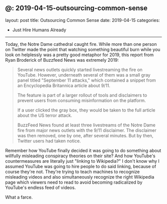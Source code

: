 @: 2019-04-15-outsourcing-common-sense
---
layout: post
title: Outsourcing Common Sense
date: 2019-04-15
categories: 
- Just Hire Humans Already
---

Today, the Notre Dame cathedral caught fire. While more than one person on Twitter made the point that watching something beautiful burn while you look on helplessly was a pretty good metaphor for 2019, this report from Ryan Broderick of Buzzfeed News was extremely 2019:

> Several news outlets quickly started livestreaming the fire on YouTube. However, underneath several of them was a small gray panel titled "September 11 attacks," which contained a snippet from an Encyclopedia Britannica article about 9/11.
> 
> The feature is part of a larger rollout of tools and disclaimers to prevent users from consuming misinformation on the platform.
> 
> If a user clicked the gray box, they would be taken to the full article about the US terror attack.
> 
> BuzzFeed News found at least three livestreams of the Notre Dame fire from major news outlets with the 9/11 disclaimer. The disclaimer was then removed, one by one, after several minutes. But by then, Twitter users had taken notice.

Remember how YouTube finally decided it was going to do something about willfully misleading conspiracy theories on their site? And how YouTube's countermeasures are literally just "linking to Wikipedia?" I don't know why I assumed YouTube was going to hire people to do said linking, because of course they're not. They're trying to teach machines to recognize misleading videos and also simultaneously recognize the right Wikipedia page which viewers need to read to avoid becoming radicalized by YouTube's endless feed of videos.

What a farce. 